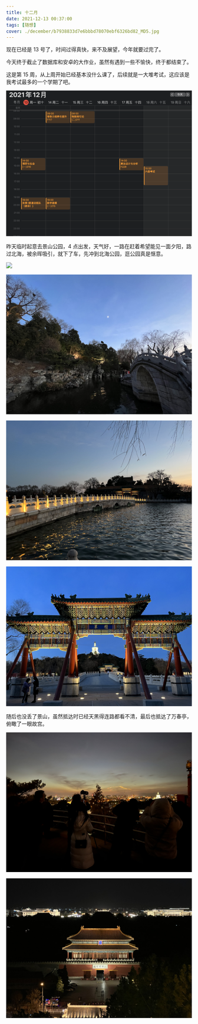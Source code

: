 ```yaml
---
title: 十二月
date: 2021-12-13 00:37:00
tags: [随想]
cover: ./december/b7938833d7e6bbbd78070ebf6326bd82_MD5.jpg
---
```


现在已经是 13 号了，时间过得真快，来不及展望，今年就要过完了。

今天终于截止了数据库和安卓的大作业，虽然有遇到一些不愉快，终于都结束了。

这是第 15 周，从上周开始已经基本没什么课了，后续就是一大堆考试，这应该是我考试最多的一个学期了吧。

![15周日程](december/fffe56bb16d2af1a52267dc829e877a0_MD5.png)

昨天临时起意去景山公园，4 点出发，天气好，一路在赶着希望能见一面夕阳，路过北海，被余晖吸引，就下了车，先冲到北海公园，逛公园真是惬意。

![](december/2f1420875cf7d1970e1e21179286e9e9_MD5.jpg)

![](december/4b56b80ef2e4db9e978757016e352d62_MD5.jpg)

![](december/b7938833d7e6bbbd78070ebf6326bd82_MD5.jpg)

![](december/e5c85d6ad6aec7537158d04f0052f48e_MD5.jpg)

随后也没丢了景山，虽然抵达时已经天黑得连路都看不清，最后也抵达了万春亭，俯瞰了一眼故宫。

![](december/29550d7560627ed8785deacf7b4be609_MD5.jpg)

![故宫](december/53afc3644bca7db751fe93534afcceb5_MD5.jpg)
